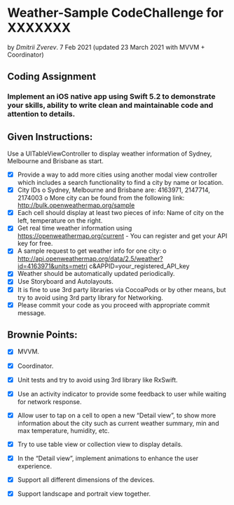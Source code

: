 # Weather-Sample CodeChallenge for XXXXXXX

by _Dmitrii Zverev_. 7 Feb 2021 (updated 23 March 2021 with MVVM + Coordinator)


<h2>Coding Assignment</h2>
<h3>Implement an iOS native app using Swift 5.2 to demonstrate your skills, ability to write clean and maintainable code and attention to details.</h3>


<h2>Given Instructions:</h2>

Use a UITableViewController to display weather information of Sydney, Melbourne and Brisbane as start.
- [x] Provide a way to add more cities using another modal view controller which includes a search functionality to find a city by name or location.
- [x] City IDs
o Sydney, Melbourne and Brisbane are: 4163971, 2147714, 2174003 o More city can be found from the following link:
http://bulk.openweathermap.org/sample
- [x] Each cell should display at least two pieces of info: Name of city on the left, temperature on the right.
- [x] Get real time weather information using https://openweathermap.org/current - You can register and get your API key for free.
- [x]  A sample request to get weather info for one city:
o http://api.openweathermap.org/data/2.5/weather?id=4163971&units=metri
c&APPID=your_registered_API_key
- [x] Weather should be automatically updated periodically.
- [x] Use Storyboard and Autolayouts.
- [x] It is fine to use 3rd party libraries via CocoaPods or by other means, but try to avoid
using 3rd party library for Networking.
- [x] Please commit your code as you proceed with appropriate commit message.

<h2>Brownie Points:</h2>

- [x] MVVM.
- [x] Coordinator.
- [x] Unit tests and try to avoid using 3rd library like RxSwift.
- [x] Use an activity indicator to provide some feedback to user while waiting for network response.
- [x] Allow user to tap on a cell to open a new “Detail view”, to show more information about the city such as current weather summary, min and max temperature, humidity, etc.
- [x] Try to use table view or collection view to display details.
- [x] In the “Detail view”, implement animations to enhance the user experience.
- [x] Support all different dimensions of the devices.
- [x] Support landscape and portrait view together.

